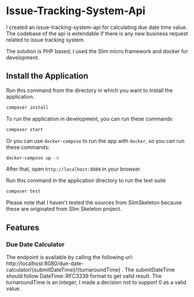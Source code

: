# Issue-Tracking-System-Api

I created an issue-tracking-system-api for calculating due date time value. The codebase of the api is extendable if there is any new business request related to issue tracking system. 

The solution is PHP based, I used the Slim micro framework and docker for development.

## Install the Application

Run this command from the directory in which you want to install the application.

```bash
composer install
```

To run the application in development, you can run these commands 

```bash
composer start
```

Or you can use `docker-compose` to run the app with `docker`, so you can run these commands:
```bash
docker-compose up -d
```
After that, open `http://localhost:8080` in your browser.

Run this command in the application directory to run the test suite

```bash
composer test
```

Please note that I haven't tested the sources from SlimSkeleton because these are originated from Slim Skeleton project.

## Features

### Due Date Calculator

The endpoint is available by calling the following url: http://localhost:8080/due-date-calculator/{submitDateTime}/{turnaroundTime} .
The submitDateTime should follow DateTime::RFC3339 format to get valid result. The turnaroundTime is an integer, I made a decision not to support 0 as a valid value.